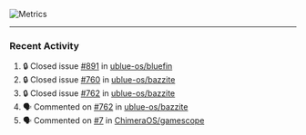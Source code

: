 ![Metrics](https://metrics.lecoq.io/KyleGospo?template=classic&base=header%2C%20activity%2C%20community%2C%20repositories%2C%20metadata&base.indepth=false&base.hireable=false&base.skip=false&config.timezone=America%2FLos_Angeles)

---
### Recent Activity
<!--START_SECTION:activity-->
1. 🔒 Closed issue [#891](https://github.com/ublue-os/bluefin/issues/891) in [ublue-os/bluefin](https://github.com/ublue-os/bluefin)
2. 🔒 Closed issue [#760](https://github.com/ublue-os/bazzite/issues/760) in [ublue-os/bazzite](https://github.com/ublue-os/bazzite)
3. 🔒 Closed issue [#762](https://github.com/ublue-os/bazzite/issues/762) in [ublue-os/bazzite](https://github.com/ublue-os/bazzite)
4. 🗣 Commented on [#762](https://github.com/ublue-os/bazzite/issues/762#issuecomment-1937992796) in [ublue-os/bazzite](https://github.com/ublue-os/bazzite)
5. 🗣 Commented on [#7](https://github.com/ChimeraOS/gamescope/pull/7#issuecomment-1937917811) in [ChimeraOS/gamescope](https://github.com/ChimeraOS/gamescope)
<!--END_SECTION:activity-->
